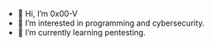 - 👋 Hi, I’m 0x00-V
- 👀 I’m interested in programming and cybersecurity.
- 🌱 I’m currently learning pentesting.
